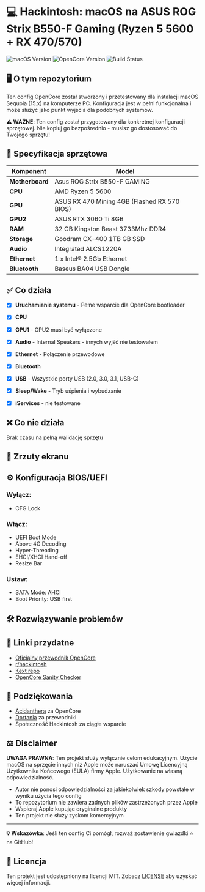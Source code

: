 # 💻 Hackintosh: macOS na ASUS ROG Strix B550-F Gaming (Ryzen 5 5600 + RX 470/570)

![macOS Version](https://img.shields.io/badge/macOS-Sequoia%2015.x-brightgreen.svg)
![OpenCore Version](https://img.shields.io/badge/OpenCore-1.0.4-blue.svg)
![Build Status](https://img.shields.io/badge/build-stable-green.svg)

## 🖥️ O tym repozytorium

Ten config OpenCore został stworzony i przetestowany dla instalacji macOS Sequoia (15.x) na komputerze PC. Konfiguracja jest w pełni funkcjonalna i może służyć jako punkt wyjścia dla podobnych systemów.

**⚠️ WAŻNE**: Ten config został przygotowany dla konkretnej konfiguracji sprzętowej. Nie kopiuj go bezpośrednio - musisz go dostosować do Twojego sprzętu!

## 🔧 Specyfikacja sprzętowa

| Komponent | Model |
|-----------|-------|
| **Motherboard** | Asus ROG Strix B550-F GAMING |
| **CPU** | AMD Ryzen 5 5600 |
| **GPU** | ASUS RX 470 Mining 4GB (Flashed RX 570 BIOS)
| **GPU2** | ASUS RTX 3060 Ti 8GB
| **RAM** | 32 GB Kingston Beast 3733Mhz DDR4 |
| **Storage** | Goodram CX-400 1TB GB SSD |
| **Audio** | Integrated ALCS1220A |
| **Ethernet** | 1 x Intel® 2.5Gb Ethernet |
| **Bluetooth** | Baseus BA04 USB Dongle |

## ✅ Co działa

- [x] **Uruchamianie systemu** - Pełne wsparcie dla OpenCore bootloader
- [x] **CPU** 
- [x] **GPU1**  - GPU2 musi być wyłączone
- [x] **Audio** - Internal Speakers - innych wyjść nie testowałem
- [x] **Ethernet** - Połączenie przewodowe
- [x] **Bluetooth** 
- [x] **USB** - Wszystkie porty USB (2.0, 3.0, 3.1, USB-C)
- [x] **Sleep/Wake** - Tryb uśpienia i wybudzanie
- [x] **iServices** - nie testowane


## ❌ Co nie działa

Brak czasu na pełną walidację sprzętu

## 📸 Zrzuty ekranu

## ⚙️ Konfiguracja BIOS/UEFI

### Wyłącz:
- CFG Lock

### Włącz:
- UEFI Boot Mode
- Above 4G Decoding
- Hyper-Threading
- EHCI/XHCI Hand-off
- Resize Bar
### Ustaw:
- SATA Mode: AHCI
- Boot Priority: USB first

## 🛠️ Rozwiązywanie problemów

## 🔗 Linki przydatne

- [Oficjalny przewodnik OpenCore](https://dortania.github.io/OpenCore-Install-Guide/)
- [r/hackintosh](https://www.reddit.com/r/hackintosh/)
- [Kext repo](https://kexts.goldfish64.com/)
- [OpenCore Sanity Checker](https://opencore.slowgeek.com/)

## 🙏 Podziękowania

- [Acidanthera](https://github.com/acidanthera) za OpenCore
- [Dortania](https://github.com/dortania) za przewodniki
- Społeczność Hackintosh za ciągłe wsparcie

## ⚖️ Disclaimer

**UWAGA PRAWNA**: Ten projekt służy wyłącznie celom edukacyjnym. Użycie macOS na sprzęcie innych niż Apple może naruszać Umowę Licencyjną Użytkownika Końcowego (EULA) firmy Apple. Użytkowanie na własną odpowiedzialność.

- Autor nie ponosi odpowiedzialności za jakiekolwiek szkody powstałe w wyniku użycia tego config
- To repozytorium nie zawiera żadnych plików zastrzeżonych przez Apple
- Wspieraj Apple kupując oryginalne produkty
- Ten projekt nie służy zyskom komercyjnym

---

**💡 Wskazówka**: Jeśli ten config Ci pomógł, rozważ zostawienie gwiazdki ⭐ na GitHub!

## 📄 Licencja

Ten projekt jest udostępniony na licencji MIT. Zobacz [LICENSE](LICENSE) aby uzyskać więcej informacji.
